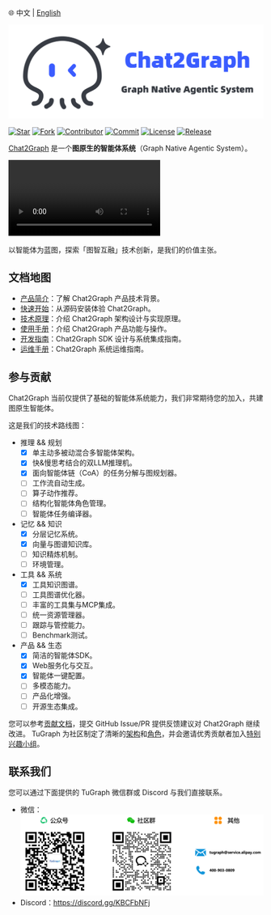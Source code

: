 🌐️ 中文 | [English](../../README.md)

<p align="center">
  <img src="../asset/image/head.png" width=800/>
</p>

[![Star](https://shields.io/github/stars/tugraph-family/chat2graph?logo=startrek&label=Star&color=yellow)](https://github.com/TuGraph-family/chat2graph/stargazers)
[![Fork](https://shields.io/github/forks/tugraph-family/chat2graph?logo=forgejo&label=Fork&color=orange)](https://github.com/TuGraph-family/chat2graph/forks)
[![Contributor](https://shields.io/github/contributors/tugraph-family/chat2graph?logo=actigraph&label=Contributor&color=abcdef)](https://github.com/TuGraph-family/chat2graph/contributors)
[![Commit](https://badgen.net/github/last-commit/tugraph-family/chat2graph/master?icon=git&label=Commit)](https://github.com/TuGraph-family/chat2graph/commits/master)
[![License](https://shields.io/github/license/tugraph-family/chat2graph?logo=apache&label=License&color=blue)](https://www.apache.org/licenses/LICENSE-2.0.html)
[![Release](https://shields.io/github/v/release/tugraph-family/chat2graph.svg?logo=stackblitz&label=Version&color=red)](https://github.com/TuGraph-family/chat2graph/releases)


[Chat2Graph](https://chat2graph.vercel.app) 是一个**图原生的智能体系统**（Graph Native Agentic System）。

<video controls src="https://github.com/user-attachments/assets/a9680f87-16d2-47b6-843c-7659c7f4a8a2" style="max-width: 100%;">
  您的浏览器不支持 video 标签。
</video>

以智能体为蓝图，探索「图智互融」技术创新，是我们的价值主张。


## 文档地图

* [产品简介](introduction.md)：了解 Chat2Graph 产品技术背景。
* [快速开始](quickstart.md)：从源码安装体验 Chat2Graph。
* [技术原理](principle/overview.md)：介绍 Chat2Graph 架构设计与实现原理。
* [使用手册](cookbook/overview.md)：介绍 Chat2Graph 产品功能与操作。
* [开发指南](development/overview.md)：Chat2Graph SDK 设计与系统集成指南。
* [运维手册](deployment/overview.md)：Chat2Graph 系统运维指南。

## 参与贡献

Chat2Graph 当前仅提供了基础的智能体系统能力，我们非常期待您的加入，共建图原生智能体。

这是我们的技术路线图：

- 推理 && 规划
  - [x] 单主动多被动混合多智能体架构。
  - [x] 快&慢思考结合的双LLM推理机。
  - [x] 面向智能体链（CoA）的任务分解与图规划器。
  - [ ] 工作流自动生成。
  - [ ] 算子动作推荐。
  - [ ] 结构化智能体角色管理。
  - [ ] 智能体任务编译器。
- 记忆 && 知识
  - [x] 分层记忆系统。
  - [x] 向量与图谱知识库。
  - [ ] 知识精炼机制。
  - [ ] 环境管理。
- 工具 && 系统
  - [x] 工具知识图谱。
  - [ ] 工具图谱优化器。
  - [ ] 丰富的工具集与MCP集成。
  - [ ] 统一资源管理器。
  - [ ] 跟踪与管控能力。
  - [ ] Benchmark测试。
- 产品 && 生态
  - [x] 简洁的智能体SDK。
  - [x] Web服务化与交互。
  - [x] 智能体一键配置。
  - [ ] 多模态能力。
  - [ ] 产品化增强。
  - [ ] 开源生态集成。

您可以参考[贡献文档][contrib]，提交 GitHub Issue/PR 提供反馈建议对 Chat2Graph 继续改进。
TuGraph 为社区制定了清晰的[架构][arch]和[角色][roles]，并会邀请优秀贡献者加入[特别兴趣小组][sigs]。

## 联系我们
您可以通过下面提供的 TuGraph 微信群或 Discord 与我们直接联系。

- 微信：![](https://github.com/TuGraph-family/community/blob/master/assets/contacts-cn.png)
- Discord：https://discord.gg/KBCFbNFj

[contrib]: https://github.com/TuGraph-family/community/blob/master/docs/CONTRIBUTING-cn.md
[arch]: https://github.com/TuGraph-family/community/blob/master/assets/arch.png
[roles]: https://github.com/TuGraph-family/community/blob/master/docs/ROLES-cn.md
[sigs]: https://github.com/TuGraph-family/community/blob/master/docs/SIGS-cn.md